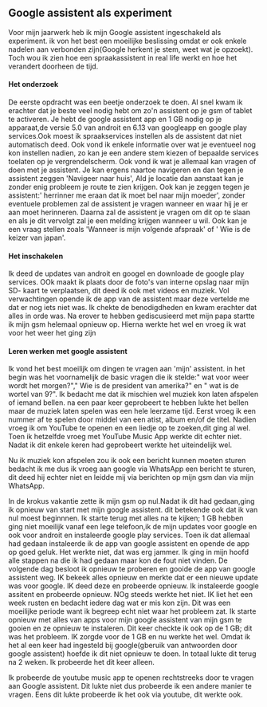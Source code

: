 ## Google assistent als experiment

Voor mijn jaarwerk heb ik mijn Google assistent ingeschakeld als experiment. ik von het best een moeilijke beslissing omdat er ook enkele nadelen aan verbonden zijn(Google herkent je stem, weet wat je opzoekt). Toch wou ik zien hoe een spraakassistent in real life werkt en hoe het verandert doorheen de tijd.

#### Het onderzoek

De eerste opdracht was een beetje onderzoek te doen. Al snel kwam ik erachter dat je beste veel nodig hebt om zo'n assistent op je gsm of tablet te activeren.
Je hebt de google assistent app en 1 GB nodig op je apparaat,de versie 5.0 van androit en 6.13 van googleapp en google play services.Ook moest ik spraakservices instellen als de assistent dat niet automatisch deed.
Ook vond ik enkele informatie over wat je eventueel nog kon instellen nadien, zo kan je een andere stem kiezen of bepaalde services toelaten op je vergrendelscherm.
Ook vond ik wat je allemaal kan vragen of doen met je assistent. Je kan ergens naartoe navigeren en dan 
tegen je assistent zeggen 'Navigeer naar huis', Ald je locatie dan aanstaat kan je zonder enig probleem je route te zien krijgen. Ook kan je zeggen tegen je assistent:' herrinner me eraan dat ik moet bel naar mijn moeder', zonder eventuele problemen zal de assistent je vragen wanneer en waar hij je er aan moet herinneren. Daarna zal de assistent je vragen om dit op te slaan en als je dit vervolgt zal je een melding krijgen wanneer u wil.
Ook kan je een vraag stellen zoals 'Wanneer is mijn volgende afspraak' of ' Wie is de keizer van japan'.


#### Het inschakelen

Ik deed de updates van androit en googel en downloade de google play services. OOk maakt ik plaats door de foto's van interne opslag naar mijn SD- kaart te verplaatsen, dit deed ik ook met videos en muziek. Vol verwachtingen opende ik de app van de assistent maar deze vertelde me dat er nog iets niet was. Ik chekte  de benodigdheden en kwam erachter dat alles in orde was. Na erover te hebben gediscusieerd met mijn papa startte ik mijn gsm helemaal opnieuw op. Hierna werkte het wel en vroeg ik wat voor het weer het ging zijn

#### Leren werken met google assistent

Ik vond het best moeilijk om dingen te vragen aan 'mijn' assistent. in het begin was het voornamelijk de basic vragen die ik stelde:" wat voor weer wordt het morgen?"," Wie is de  president van amerika?" en " wat is de wortel van 9?". Ik bedacht me dat ik mischien wel muziek kon laten afspelen of iemand bellen. na  een paar keer geprobeert te hebben lukte het bellen maar de muziek laten spelen was een hele leerzame tijd. Eerst vroeg ik een nummer af te spelen door middel van een atist, album en/of de titel. Nadien vroeg ik om YouTube te openen en een liedje op te zoeken,dit ging al wel. Toen ik hetzelfde vroeg met YouTube Music App werkte dit echter niet. Nadat ik dit enkele keren had geprobeert werkte het uiteindelijk wel.

Nu ik muziek kon afspelen zou ik ook een bericht kunnen moeten sturen bedacht ik me dus ik vroeg aan google via WhatsApp een bericht te sturen, dit deed hij echter niet en leidde mij via berichten op mijn gsm dan via mijn WhatsApp.

 In de krokus vakantie zette ik mijn gsm op nul.Nadat ik dit had gedaan,ging ik opnieuw van start met mijn google assistent. dit betekende ook dat ik van nul moest beginnnen. Ik starte terug met alles na te kijken; 1 GB hebben ging niet moeilijk vanaf een lege telefoon,ik de mijn updates voor google en ook voor androit en instaleerde google play services. Toen ik dat allemaal had gedaan instaleerde ik de app van google assistent en opende de app op goed geluk. Het werkte niet, dat was erg jammer. Ik ging in mijn hoofd alle stappen na die ik  had gedaan maar kon de fout niet vinden. 
De volgende dag besloot ik opnieuw te proberen en gooide de app van google assistent weg. IK bekeek alles opnieuw en merkte dat er een nieuwe update was voor google.  IK deed deze en probeerde opnieuw. Ik instaleerde google assitent en probeerde opnieuw. NOg steeds werkte het niet.
IK liet het een week rusten en bedacht iedere dag wat er mis kon zijn. Dit was een moeilijke periode want ik begreep echt niet waar het probleem zat. 
Ik starte opnieuw met alles van apps voor mijn google assistent van mijn gsm te gooien en ze opnieuw te instaleren. Dit keer checkte ik ook op de 1 GB; dit was het probleem. IK zorgde voor de 1 GB en nu werkte het wel. Omdat ik het al een keer had ingesteld bij google(gberuik van antwoorden door google assistent) hoefde ik dit niet opnieuw te doen. In totaal lukte dit terug na 2 weken. Ik probeerde het dit keer alleen.

Ik probeerde de youtube music app te openen rechtstreeks  door te vragen aan Google assistent. Dit lukte niet dus probeerde ik een andere manier te vragen. Eens dit lukte probeerde ik het ook via youtube, dit werkte ook.

